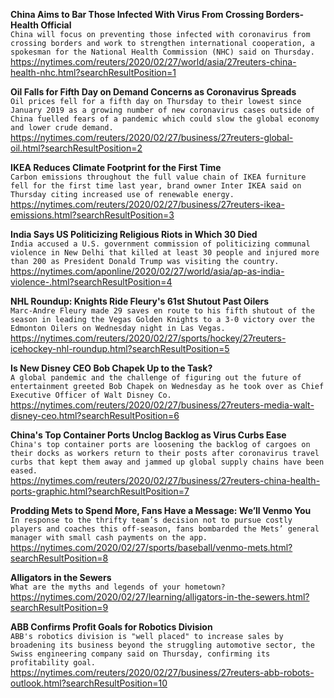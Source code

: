 **China Aims to Bar Those Infected With Virus From Crossing Borders-Health Official**\
`China will focus on preventing those infected with coronavirus from crossing borders and work to strengthen international cooperation, a spokesman for the National Health Commission (NHC) said on Thursday. `\
https://nytimes.com/reuters/2020/02/27/world/asia/27reuters-china-health-nhc.html?searchResultPosition=1

**Oil Falls for Fifth Day on Demand Concerns as Coronavirus Spreads**\
`Oil prices fell for a fifth day on Thursday to their lowest since January 2019 as a growing number of new coronavirus cases outside of China fuelled fears of a pandemic which could slow the global economy and lower crude demand.`\
https://nytimes.com/reuters/2020/02/27/business/27reuters-global-oil.html?searchResultPosition=2

**IKEA Reduces Climate Footprint for the First Time**\
`Carbon emissions throughout the full value chain of IKEA furniture fell for the first time last year, brand owner Inter IKEA said on Thursday citing increased use of renewable energy.`\
https://nytimes.com/reuters/2020/02/27/business/27reuters-ikea-emissions.html?searchResultPosition=3

**India Says US Politicizing Religious Riots in Which 30 Died**\
`India accused a U.S. government commission of politicizing communal violence in New Delhi that killed at least 30 people and injured more than 200 as President Donald Trump was visiting the country.`\
https://nytimes.com/aponline/2020/02/27/world/asia/ap-as-india-violence-.html?searchResultPosition=4

**NHL Roundup: Knights Ride Fleury's 61st Shutout Past Oilers**\
`Marc-Andre Fleury made 29 saves en route to his fifth shutout of the season in leading the Vegas Golden Knights to a 3-0 victory over the Edmonton Oilers on Wednesday night in Las Vegas.`\
https://nytimes.com/reuters/2020/02/27/sports/hockey/27reuters-icehockey-nhl-roundup.html?searchResultPosition=5

**Is New Disney CEO Bob Chapek Up to the Task?**\
`A global pandemic and the challenge of figuring out the future of entertainment greeted Bob Chapek on Wednesday as he took over as Chief Executive Officer of Walt Disney Co.`\
https://nytimes.com/reuters/2020/02/27/business/27reuters-media-walt-disney-ceo.html?searchResultPosition=6

**China's Top Container Ports Unclog Backlog as Virus Curbs Ease**\
`China's top container ports are loosening the backlog of cargoes on their docks as workers return to their posts after coronavirus travel curbs that kept them away and jammed up global supply chains have been eased. `\
https://nytimes.com/reuters/2020/02/27/business/27reuters-china-health-ports-graphic.html?searchResultPosition=7

**Prodding Mets to Spend More, Fans Have a Message: We’ll Venmo You**\
`In response to the thrifty team’s decision not to pursue costly players and coaches this off-season, fans bombarded the Mets’ general manager with small cash payments on the app.`\
https://nytimes.com/2020/02/27/sports/baseball/venmo-mets.html?searchResultPosition=8

**Alligators in the Sewers**\
`What are the myths and legends of your hometown?`\
https://nytimes.com/2020/02/27/learning/alligators-in-the-sewers.html?searchResultPosition=9

**ABB Confirms Profit Goals for Robotics Division**\
`ABB's robotics division is "well placed" to increase sales by broadening its business beyond the struggling automotive sector, the Swiss engineering company said on Thursday, confirming its profitability goal.`\
https://nytimes.com/reuters/2020/02/27/business/27reuters-abb-robots-outlook.html?searchResultPosition=10

